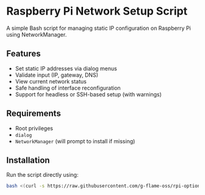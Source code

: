 # Raspberry Pi Network Setup Script

A simple Bash script for managing static IP configuration on Raspberry Pi using NetworkManager.

## Features

- Set static IP addresses via dialog menus
- Validate input (IP, gateway, DNS)
- View current network status
- Safe handling of interface reconfiguration
- Support for headless or SSH-based setup (with warnings)

## Requirements

- Root privileges
- `dialog`
- `NetworkManager` (will prompt to install if missing)

## Installation

Run the script directly using:

```bash
bash <(curl -s https://raw.githubusercontent.com/g-flame-oss/rpi-options/refs/heads/main/script.sh)
